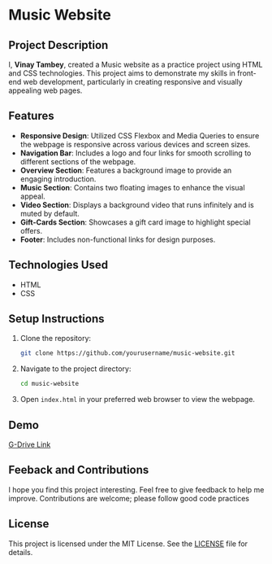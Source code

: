 # Music Website

## Project Description

I, **Vinay Tambey**, created a Music website as a practice project using HTML and CSS technologies. This project aims to demonstrate my skills in front-end web development, particularly in creating responsive and visually appealing web pages.

## Features

- **Responsive Design**: Utilized CSS Flexbox and Media Queries to ensure the webpage is responsive across various devices and screen sizes.
- **Navigation Bar**: Includes a logo and four links for smooth scrolling to different sections of the webpage.
- **Overview Section**: Features a background image to provide an engaging introduction.
- **Music Section**: Contains two floating images to enhance the visual appeal.
- **Video Section**: Displays a background video that runs infinitely and is muted by default.
- **Gift-Cards Section**: Showcases a gift card image to highlight special offers.
- **Footer**: Includes non-functional links for design purposes.

## Technologies Used

- HTML
- CSS

## Setup Instructions

1. Clone the repository:
   ```bash
   git clone https://github.com/yourusername/music-website.git 
   ```
2. Navigate to the project directory:
    ```bash
    cd music-website
    ```
3. Open `index.html` in your preferred web browser to view the webpage.

## Demo
[G-Drive Link](https://drive.google.com/file/d/1C-4PIbHNFJzbha3ikNB6q7n3JYz3lCLY/view?usp=sharing)

## Feeback and Contributions

I hope you find this project interesting. Feel free to give feedback to help me improve. Contributions are welcome; please follow good code practices

## License

This project is licensed under the MIT License. See the [LICENSE](https://github.com/VinayNoogler000/Music-Website/blob/main/LICENSE.txt) file for details.
